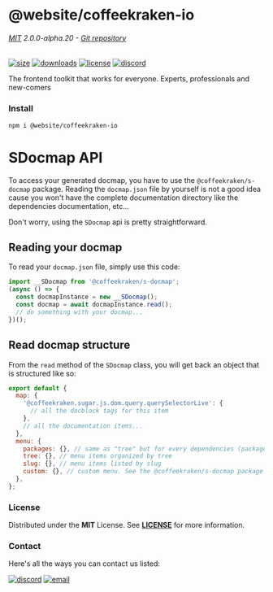 <!-- This file has been generated using
     the "@coffeekraken/s-markdown-builder" package.
     !!! Do not edit it directly... -->


<!-- header -->
# @website/coffeekraken-io

###### [MIT](./license) 2.0.0-alpha.20 - [Git repository]()

<!-- shields -->
[![size](https://shields.io/bundlephobia/min/@website/coffeekraken-io?style=for-the-badge)](https://www.npmjs.com/package/@website/coffeekraken-io)
[![downloads](https://shields.io/npm/dm/@website/coffeekraken-io?style=for-the-badge)](https://www.npmjs.com/package/@website/coffeekraken-io)
[![license](https://shields.io/npm/l/@website/coffeekraken-io?style=for-the-badge)](./LICENSE)
[![discord](https://img.shields.io/discord/940362961682333767?color=5100FF&amp;label=Join%20us%20on%20Discord&amp;style=for-the-badge)](https://discord.gg/HzycksDJ)

<!-- description -->
The frontend toolkit that works for everyone. Experts, professionals and new-comers

<!-- install -->
### Install

```shell
npm i @website/coffeekraken-io

```

<!-- body -->

<!--
/**
* @name            API
* @namespace       doc.docmap
* @type            Markdown
* @platform        md
* @status          stable
* @menu            Documentation / Docmap           /doc/docmap/api
*
* @since           2.0.0
* @author    Olivier Bossel <olivier.bossel@gmail.com> (https://coffeekraken.io)
*/
-->

# SDocmap API

To access your generated docmap, you have to use the `@coffeekraken/s-docmap` package. Reading the `docmap.json` file by yourself is not a good idea cause you won't have the complete documentation directory like the dependencies documentation, etc...

Don't worry, using the `SDocmap` api is pretty straightforward.

## Reading your docmap

To read your `docmap.json` file, simply use this code:

```js
import __SDocmap from '@coffeekraken/s-docmap';
(async () => {
  const docmapInstance = new __SDocmap();
  const docmap = await docmapInstance.read();
  // do something with your docmap...
})();

```

## Read docmap structure

From the `read` method of the `SDocmap` class, you will get back an object that is structured like so:

```js
export default {
  map: {
    '@coffeekraken.sugar.js.dom.query.querySelectorLive': {
      // all the docblock tags for this item
    },
    // all the documentation items...
  },
  menu: {
    packages: {}, // same as "tree" but for every dependencies (packages)
    tree: {}, // menu items organized by tree
    slug: {}, // menu items listed by slug
    custom: {}, // custom menu. See the @coffeekraken/s-docmap package documentation for more infos
  },
};

```


<!-- license -->
### License

Distributed under the **MIT** License. See **[LICENSE](./license)** for more information.

<!-- contact -->
### Contact

Here's all the ways you can contact us listed:

[![discord](https://img.shields.io/badge/Join%20us%20on%20discord-Join-blueviolet?style=[config.shieldsio.style]&amp;logo=discord)](https://discord.gg/HzycksDJ)
[![email](https://img.shields.io/badge/Email%20us-Go-green?style=[config.shieldsio.style]&amp;logo=Mail.Ru)](mailto:olivier.bossel@gmail.com)
